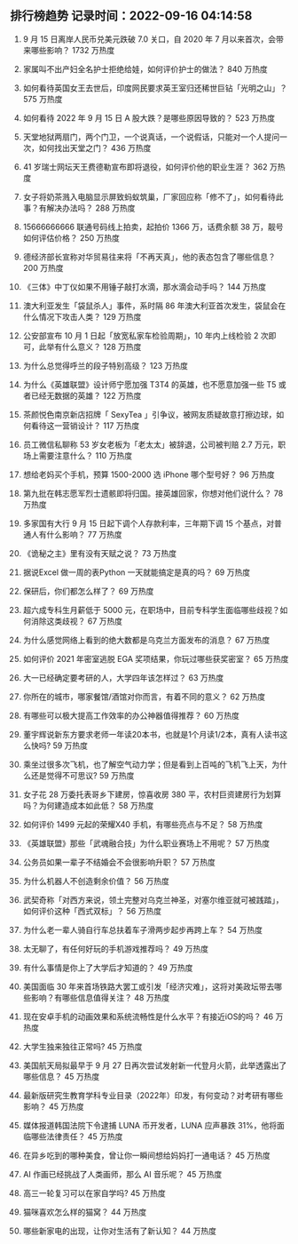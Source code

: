 
## 排行榜趋势 记录时间：2022-09-16 04:14:58
  
  1. 9 月 15 日离岸人民币兑美元跌破 7.0 关口，自 2020 年 7 月以来首次，会带来哪些影响？ 1732 万热度
    
  2. 家属叫不出产妇全名护士拒绝给娃，如何评价护士的做法？ 840 万热度
    
  3. 如何看待英国女王去世后，印度网民要求英王室归还稀世巨钻「光明之山」？ 575 万热度
    
  4. 如何看待 2022 年 9 月 15 日 A 股大跌？是哪些原因导致的？ 523 万热度
    
  5. 天堂地狱两扇门，两个门卫，一个说真话，一个说假话，只能对一个人提问一次，如何找出天堂之门？ 436 万热度
    
  6. 41 岁瑞士网坛天王费德勒宣布即将退役，如何评价他的职业生涯？ 362 万热度
    
  7. 女子将奶茶溅入电脑显示屏致蚂蚁筑巢，厂家回应称「修不了」，如何看待此事？有解决办法吗？ 288 万热度
    
  8. 15666666666 联通号码线上拍卖，起拍价 1366 万，话费余额 38 万，靓号如何评估价格？ 250 万热度
    
  9. 德经济部长宣称对华贸易往来将「不再天真」，他的表态包含了哪些信息？ 200 万热度
    
  10. 《三体》中丁仪如果不用锤子敲打水滴，那水滴会动手吗？ 144 万热度
    
  11. 澳大利亚发生「袋鼠杀人」事件，系时隔 86 年澳大利亚首次发生，袋鼠会在什么情况下攻击人类？ 129 万热度
    
  12. 公安部宣布 10 月 1 日起「放宽私家车检验周期」，10 年内上线检验 2 次即可，此举有什么意义？ 128 万热度
    
  13. 为什么总觉得呼兰的段子特别高级？ 123 万热度
    
  14. 为什么《英雄联盟》设计师宁愿加强 T3T4 的英雄，也不愿意加强一些 T5 或者已经无数据的英雄？ 122 万热度
    
  15. 茶颜悦色南京新店招牌「 SexyTea 」引争议，被网友质疑故意打擦边球，如何看待这一营销设计？ 117 万热度
    
  16. 员工微信私聊称 53 岁女老板为「老太太」被辞退，公司被判赔 2.7 万元，职场上需要注意什么？ 110 万热度
    
  17. 想给老妈买个手机，预算 1500-2000 选 iPhone 哪个型号好？ 96 万热度
    
  18. 第九批在韩志愿军烈士遗骸即将归国。接英雄回家，你想对他们说什么？ 78 万热度
    
  19. 多家国有大行 9 月 15 日起下调个人存款利率，三年期下调 15 个基点，对普通人有什么影响？ 77 万热度
    
  20. 《诡秘之主》里有没有天赋之说？ 73 万热度
    
  21. 据说Excel 做一周的表Python 一天就能搞定是真的吗？ 69 万热度
    
  22. 保研后，你们都怎么样了？ 69 万热度
    
  23. 超六成专科生月薪低于 5000 元，在职场中，目前专科学生面临哪些歧视？如何消除这类歧视？ 67 万热度
    
  24. 为什么感觉网络上看到的绝大数都是乌克兰方面发布的消息？ 67 万热度
    
  25. 如何评价 2021 年密室逃脱 EGA 奖项结果，你玩过哪些获奖密室？ 65 万热度
    
  26. 大一已经确定要考研的人，大学四年该怎样过？ 63 万热度
    
  27. 你所在的城市，哪家餐馆/酒馆对你而言，有着不同的意义？ 62 万热度
    
  28. 有哪些可以极大提高工作效率的办公神器值得推荐？ 60 万热度
    
  29. 董宇辉说新东方要求老师一年读20本书，也就是1个月读1/2本，真有人读书这么快吗? 59 万热度
    
  30. 乘坐过很多次飞机，也了解空气动力学；但是看到上百吨的飞机飞上天，为什么还是觉得不可思议? 59 万热度
    
  31. 女子花 28 万委托表哥乡下建房，惊喜收房 380 平，农村巨资建房行为划算吗？为何建造成本如此低？ 58 万热度
    
  32. 如何评价 1499 元起的荣耀X40 手机，有哪些亮点与不足？ 58 万热度
    
  33. 《英雄联盟》那些「武魂融合技」为什么职业赛场上不用呢？ 57 万热度
    
  34. 公务员如果一辈子不结婚会不会很影响升职？ 57 万热度
    
  35. 为什么机器人不创造剩余价值？ 56 万热度
    
  36. 武契奇称「对西方来说，领土完整对乌克兰神圣，对塞尔维亚就可被践踏」，如何评价这种「西式双标」？ 56 万热度
    
  37. 为什么老一辈人骑自行车总扶着车子滑两步起步再跨上车？ 54 万热度
    
  38. 太无聊了，有任何好玩的手机游戏推荐吗？ 49 万热度
    
  39. 有什么事情是你上了大学后才知道的？ 49 万热度
    
  40. 美国面临 30 年来首场铁路大罢工或引发「经济灾难」，这将对美政坛带去哪些影响？有哪些信息值得关注？ 48 万热度
    
  41. 现在安卓手机的动画效果和系统流畅性是什么水平？有接近iOS的吗？ 46 万热度
    
  42. 大学生独来独往正常吗? 45 万热度
    
  43. 美国航天局拟最早于 9 月 27 日再次尝试发射新一代登月火箭，此举透露出了哪些信息？ 45 万热度
    
  44. 最新版研究生教育学科专业目录（2022年）印发，有何变动？对考研有哪些影响？ 45 万热度
    
  45. 媒体报道韩国法院下令逮捕 LUNA 币开发者，LUNA 应声暴跌 31%，他将面临哪些法律责任？ 45 万热度
    
  46. 在异乡吃到的哪种美食，曾让你一瞬间想给妈妈打一通电话？ 45 万热度
    
  47. AI 作画已经挑战了人类画师，那么 AI 音乐呢？ 45 万热度
    
  48. 高三一轮复习可以在家自学吗? 45 万热度
    
  49. 猫咪喜欢怎么样的猫窝？ 44 万热度
    
  50. 哪些新家电的出现，让你对生活有了新认知？ 44 万热度
    